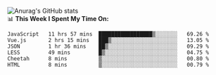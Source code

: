 
![Anurag's GitHub stats](https://github-readme-stats.vercel.app/api?username=supergczh&show_icons=true&theme=radical)
<br />
📊 **This Week I Spent My Time On:**

<!--START_SECTION:waka-->

```text
JavaScript   11 hrs 57 mins  █████████████████▒░░░░░░░   69.26 %
Vue.js       2 hrs 15 mins   ███▒░░░░░░░░░░░░░░░░░░░░░   13.05 %
JSON         1 hr 36 mins    ██▒░░░░░░░░░░░░░░░░░░░░░░   09.29 %
LESS         49 mins         █▒░░░░░░░░░░░░░░░░░░░░░░░   04.75 %
Cheetah      8 mins          ▒░░░░░░░░░░░░░░░░░░░░░░░░   00.80 %
HTML         8 mins          ▒░░░░░░░░░░░░░░░░░░░░░░░░   00.79 %
```

<!--END_SECTION:waka-->
